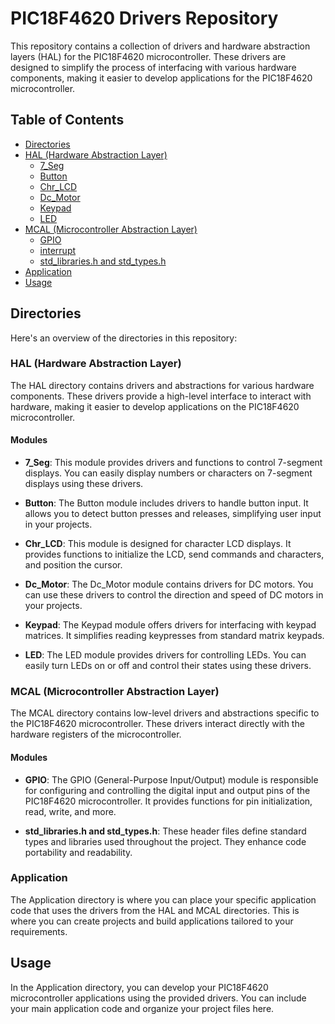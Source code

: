 # PIC18F4620 Drivers Repository

This repository contains a collection of drivers and hardware abstraction layers (HAL) for the PIC18F4620 microcontroller. These drivers are designed to simplify the process of interfacing with various hardware components, making it easier to develop applications for the PIC18F4620 microcontroller.

## Table of Contents

- [Directories](#directories)
- [HAL (Hardware Abstraction Layer)](#hal-hardware-abstraction-layer)
  - [7_Seg](#7_seg)
  - [Button](#button)
  - [Chr_LCD](#chr_lcd)
  - [Dc_Motor](#dc_motor)
  - [Keypad](#keypad)
  - [LED](#led)
- [MCAL (Microcontroller Abstraction Layer)](#mcal-microcontroller-abstraction-layer)
  - [GPIO](#gpio)
  - [interrupt](interrupt)
  - [std_libraries.h and std_types.h](#std_librariesh-and-std_typesh)
- [Application](#application)
- [Usage](#usage)

## Directories

Here's an overview of the directories in this repository:

### HAL (Hardware Abstraction Layer)

The HAL directory contains drivers and abstractions for various hardware components. These drivers provide a high-level interface to interact with hardware, making it easier to develop applications on the PIC18F4620 microcontroller.

#### Modules

- **7_Seg**: This module provides drivers and functions to control 7-segment displays. You can easily display numbers or characters on 7-segment displays using these drivers.

- **Button**: The Button module includes drivers to handle button input. It allows you to detect button presses and releases, simplifying user input in your projects.

- **Chr_LCD**: This module is designed for character LCD displays. It provides functions to initialize the LCD, send commands and characters, and position the cursor.

- **Dc_Motor**: The Dc_Motor module contains drivers for DC motors. You can use these drivers to control the direction and speed of DC motors in your projects.

- **Keypad**: The Keypad module offers drivers for interfacing with keypad matrices. It simplifies reading keypresses from standard matrix keypads.

- **LED**: The LED module provides drivers for controlling LEDs. You can easily turn LEDs on or off and control their states using these drivers.

### MCAL (Microcontroller Abstraction Layer)

The MCAL directory contains low-level drivers and abstractions specific to the PIC18F4620 microcontroller. These drivers interact directly with the hardware registers of the microcontroller.

#### Modules

- **GPIO**: The GPIO (General-Purpose Input/Output) module is responsible for configuring and controlling the digital input and output pins of the PIC18F4620 microcontroller. It provides functions for pin initialization, read, write, and more.

- **std_libraries.h and std_types.h**: These header files define standard types and libraries used throughout the project. They enhance code portability and readability.

### Application

The Application directory is where you can place your specific application code that uses the drivers from the HAL and MCAL directories. This is where you can create projects and build applications tailored to your requirements.

## Usage

In the Application directory, you can develop your PIC18F4620 microcontroller applications using the provided drivers. You can include your main application code and organize your project files here.

